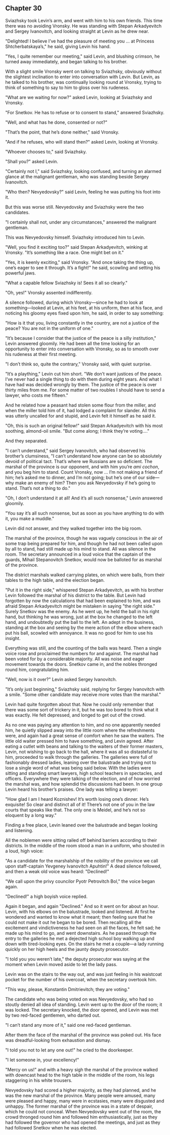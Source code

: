 ## Chapter 30


Sviazhsky took Levin’s arm, and went with him to his own friends. This
time there was no avoiding Vronsky. He was standing with Stepan
Arkadyevitch and Sergey Ivanovitch, and looking straight at Levin as he
drew near.

"Delighted! I believe I’ve had the pleasure of meeting you ... at
Princess Shtcherbatskaya’s," he said, giving Levin his hand.

"Yes, I quite remember our meeting," said Levin, and blushing crimson,
he turned away immediately, and began talking to his brother.

With a slight smile Vronsky went on talking to Sviazhsky, obviously
without the slightest inclination to enter into conversation with Levin.
But Levin, as he talked to his brother, was continually looking round at
Vronsky, trying to think of something to say to him to gloss over his
rudeness.

"What are we waiting for now?" asked Levin, looking at Sviazhsky and
Vronsky.

"For Snetkov. He has to refuse or to consent to stand," answered
Sviazhsky.

"Well, and what has he done, consented or not?"

"That’s the point, that he’s done neither," said Vronsky.

"And if he refuses, who will stand then?" asked Levin, looking at
Vronsky.

"Whoever chooses to," said Sviazhsky.

"Shall you?" asked Levin.

"Certainly not I," said Sviazhsky, looking confused, and turning an
alarmed glance at the malignant gentleman, who was standing beside
Sergey Ivanovitch.

"Who then? Nevyedovsky?" said Levin, feeling he was putting his foot
into it.

But this was worse still. Nevyedovsky and Sviazhsky were the two
candidates.

"I certainly shall not, under any circumstances," answered the malignant
gentleman.

This was Nevyedovsky himself. Sviazhsky introduced him to Levin.

"Well, you find it exciting too?" said Stepan Arkadyevitch, winking at
Vronsky. "It’s something like a race. One might bet on it."

"Yes, it is keenly exciting," said Vronsky. "And once taking the thing
up, one’s eager to see it through. It’s a fight!" he said, scowling and
setting his powerful jaws.

"What a capable fellow Sviazhsky is! Sees it all so clearly."

"Oh, yes!" Vronsky assented indifferently.

A silence followed, during which Vronsky—since he had to look at
something—looked at Levin, at his feet, at his uniform, then at his
face, and noticing his gloomy eyes fixed upon him, he said, in order to
say something:

"How is it that you, living constantly in the country, are not a justice
of the peace? You are not in the uniform of one."

"It’s because I consider that the justice of the peace is a silly
institution," Levin answered gloomily. He had been all the time looking
for an opportunity to enter into conversation with Vronsky, so as to
smooth over his rudeness at their first meeting.

"I don’t think so, quite the contrary," Vronsky said, with quiet
surprise.

"It’s a plaything," Levin cut him short. "We don’t want justices of the
peace. I’ve never had a single thing to do with them during eight years.
And what I have had was decided wrongly by them. The justice of the
peace is over thirty miles from me. For some matter of two roubles I
should have to send a lawyer, who costs me fifteen."

And he related how a peasant had stolen some flour from the miller, and
when the miller told him of it, had lodged a complaint for slander. All
this was utterly uncalled for and stupid, and Levin felt it himself as
he said it.

"Oh, this is such an original fellow!" said Stepan Arkadyevitch with his
most soothing, almond-oil smile. "But come along; I think they’re
voting...."

And they separated.

"I can’t understand," said Sergey Ivanovitch, who had observed his
brother’s clumsiness, "I can’t understand how anyone can be so
absolutely devoid of political tact. That’s where we Russians are so
deficient. The marshal of the province is our opponent, and with him
you’re _ami cochon_, and you beg him to stand. Count Vronsky, now ...
I’m not making a friend of him; he’s asked me to dinner, and I’m not
going; but he’s one of our side—why make an enemy of him? Then you ask
Nevyedovsky if he’s going to stand. That’s not a thing to do."

"Oh, I don’t understand it at all! And it’s all such nonsense," Levin
answered gloomily.

"You say it’s all such nonsense, but as soon as you have anything to do
with it, you make a muddle."

Levin did not answer, and they walked together into the big room.

The marshal of the province, though he was vaguely conscious in the air
of some trap being prepared for him, and though he had not been called
upon by all to stand, had still made up his mind to stand. All was
silence in the room. The secretary announced in a loud voice that the
captain of the guards, Mihail Stepanovitch Snetkov, would now be
balloted for as marshal of the province.

The district marshals walked carrying plates, on which were balls, from
their tables to the high table, and the election began.

"Put it in the right side," whispered Stepan Arkadyevitch, as with his
brother Levin followed the marshal of his district to the table. But
Levin had forgotten by now the calculations that had been explained to
him, and was afraid Stepan Arkadyevitch might be mistaken in saying "the
right side." Surely Snetkov was the enemy. As he went up, he held the
ball in his right hand, but thinking he was wrong, just at the box he
changed to the left hand, and undoubtedly put the ball to the left. An
adept in the business, standing at the box and seeing by the mere action
of the elbow where each put his ball, scowled with annoyance. It was no
good for him to use his insight.

Everything was still, and the counting of the balls was heard. Then a
single voice rose and proclaimed the numbers for and against. The
marshal had been voted for by a considerable majority. All was noise and
eager movement towards the doors. Snetkov came in, and the nobles
thronged round him, congratulating him.

"Well, now is it over?" Levin asked Sergey Ivanovitch.

"It’s only just beginning," Sviazhsky said, replying for Sergey
Ivanovitch with a smile. "Some other candidate may receive more votes
than the marshal."

Levin had quite forgotten about that. Now he could only remember that
there was some sort of trickery in it, but he was too bored to think
what it was exactly. He felt depressed, and longed to get out of the
crowd.

As no one was paying any attention to him, and no one apparently needed
him, he quietly slipped away into the little room where the refreshments
were, and again had a great sense of comfort when he saw the waiters.
The little old waiter pressed him to have something, and Levin agreed.
After eating a cutlet with beans and talking to the waiters of their
former masters, Levin, not wishing to go back to the hall, where it was
all so distasteful to him, proceeded to walk through the galleries. The
galleries were full of fashionably dressed ladies, leaning over the
balustrade and trying not to lose a single word of what was being said
below. With the ladies were sitting and standing smart lawyers, high
school teachers in spectacles, and officers. Everywhere they were
talking of the election, and of how worried the marshal was, and how
splendid the discussions had been. In one group Levin heard his
brother’s praises. One lady was telling a lawyer:

"How glad I am I heard Koznishev! It’s worth losing one’s dinner. He’s
exquisite! So clear and distinct all of it! There’s not one of you in
the law courts that speaks like that. The only one is Meidel, and he’s
not so eloquent by a long way."

Finding a free place, Levin leaned over the balustrade and began looking
and listening.

All the noblemen were sitting railed off behind barriers according to
their districts. In the middle of the room stood a man in a uniform, who
shouted in a loud, high voice:

"As a candidate for the marshalship of the nobility of the province we
call upon staff-captain Yevgeney Ivanovitch Apuhtin!" A dead silence
followed, and then a weak old voice was heard: "Declined!"

"We call upon the privy councilor Pyotr Petrovitch Bol," the voice began
again.

"Declined!" a high boyish voice replied.

Again it began, and again "Declined." And so it went on for about an
hour. Levin, with his elbows on the balustrade, looked and listened. At
first he wondered and wanted to know what it meant; then feeling sure
that he could not make it out he began to be bored. Then recalling all
the excitement and vindictiveness he had seen on all the faces, he felt
sad; he made up his mind to go, and went downstairs. As he passed
through the entry to the galleries he met a dejected high school boy
walking up and down with tired-looking eyes. On the stairs he met a
couple—a lady running quickly on her high heels and the jaunty deputy
prosecutor.

"I told you you weren’t late," the deputy prosecutor was saying at the
moment when Levin moved aside to let the lady pass.

Levin was on the stairs to the way out, and was just feeling in his
waistcoat pocket for the number of his overcoat, when the secretary
overtook him.

"This way, please, Konstantin Dmitrievitch; they are voting."

The candidate who was being voted on was Nevyedovsky, who had so stoutly
denied all idea of standing. Levin went up to the door of the room; it
was locked. The secretary knocked, the door opened, and Levin was met by
two red-faced gentlemen, who darted out.

"I can’t stand any more of it," said one red-faced gentleman.

After them the face of the marshal of the province was poked out. His
face was dreadful-looking from exhaustion and dismay.

"I told you not to let any one out!" he cried to the doorkeeper.

"I let someone in, your excellency!"

"Mercy on us!" and with a heavy sigh the marshal of the province walked
with downcast head to the high table in the middle of the room, his legs
staggering in his white trousers.

Nevyedovsky had scored a higher majority, as they had planned, and he
was the new marshal of the province. Many people were amused, many were
pleased and happy, many were in ecstasies, many were disgusted and
unhappy. The former marshal of the province was in a state of despair,
which he could not conceal. When Nevyedovsky went out of the room, the
crowd thronged round him and followed him enthusiastically, just as they
had followed the governor who had opened the meetings, and just as they
had followed Snetkov when he was elected.



